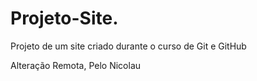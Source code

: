 # Projeto-Site.
 Projeto de um site criado durante o curso de Git e GitHub

Alteração Remota, Pelo Nicolau
